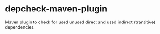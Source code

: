 # depcheck-maven-plugin
Maven plugin to check for used unused direct and used indirect (transitive) dependencies.
